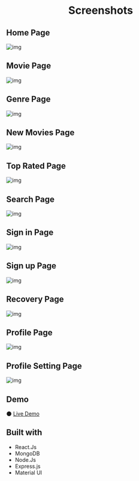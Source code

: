 <h1 align="center">Screenshots</h1>

## Home Page
![img](https://github.com/JonathanSaan/justmovies/blob/d48446dd8d90c9091471a2e3b15211654db51fe4/screenshots/screenshot1.png)

## Movie Page
![img](https://github.com/JonathanSaan/justmovies/blob/d48446dd8d90c9091471a2e3b15211654db51fe4/screenshots/screenshot2.jpg)

## Genre Page
![img](https://github.com/JonathanSaan/justmovies/blob/d48446dd8d90c9091471a2e3b15211654db51fe4/screenshots/screenshot3.png)

## New Movies Page
![img](https://github.com/JonathanSaan/justmovies/blob/d48446dd8d90c9091471a2e3b15211654db51fe4/screenshots/screenshot4.png)

## Top Rated Page
![img](https://github.com/JonathanSaan/justmovies/blob/d48446dd8d90c9091471a2e3b15211654db51fe4/screenshots/screenshot5.png)

## Search Page
![img](https://github.com/JonathanSaan/justmovies/blob/d48446dd8d90c9091471a2e3b15211654db51fe4/screenshots/screenshot6.png)

## Sign in Page
![img](https://github.com/JonathanSaan/justmovies/blob/d48446dd8d90c9091471a2e3b15211654db51fe4/screenshots/screenshot7.png)

## Sign up Page
![img](https://github.com/JonathanSaan/justmovies/blob/d48446dd8d90c9091471a2e3b15211654db51fe4/screenshots/screenshot8.png)

## Recovery Page
![img](https://github.com/JonathanSaan/justmovies/blob/d48446dd8d90c9091471a2e3b15211654db51fe4/screenshots/screenshot9.png)

## Profile Page
![img](https://github.com/JonathanSaan/justmovies/blob/d48446dd8d90c9091471a2e3b15211654db51fe4/screenshots/screenshot10.png)

## Profile Setting Page
![img](https://github.com/JonathanSaan/justmovies/blob/d48446dd8d90c9091471a2e3b15211654db51fe4/screenshots/screenshot11.png)

## Demo
🌑 [Live Demo](https://justmovies.vercel.app/)

## Built with
* React.Js
* MongoDB
* Node.Js
* Express.js
* Material UI
